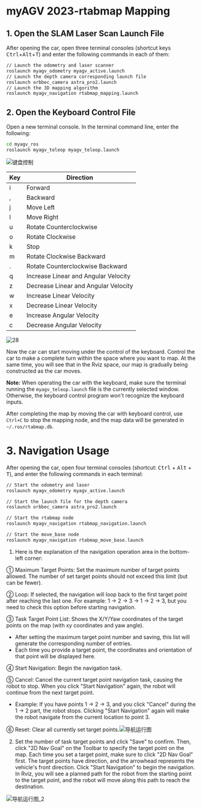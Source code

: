 # myAGV 2023-rtabmap Mapping

##  1. Open the SLAM Laser Scan Launch File

After opening the car, open three terminal consoles (shortcut keys <kbd>Ctrl</kbd>+<kbd>Alt</kbd>+<kbd>T</kbd>) and enter the following commands in each of them:

```bash
// Launch the odometry and laser scanner
roslaunch myagv_odometry myagv_active.launch
// Launch the depth camera corresponding launch file
roslaunch orbbec_camera astra_pro2.launch
// Launch the 3D mapping algorithm
roslaunch myagv_navigation rtabmap_mapping.launch
```

## 2. Open the Keyboard Control File

Open a new terminal console. In the terminal command line, enter the following:

```bash
cd myagv_ros
roslaunch myagv_teleop myagv_teleop.launch
```

![键盘控制](../../../resourse/20-myAgv2023/PI/tele_control.png)

| Key  | Direction                            |
| ---- | ------------------------------------ |
| i    | Forward                              |
| ,    | Backward                             |
| j    | Move Left                            |
| l    | Move Right                           |
| u    | Rotate Counterclockwise              |
| o    | Rotate Clockwise                     |
| k    | Stop                                 |
| m    | Rotate Clockwise Backward            |
| .    | Rotate Counterclockwise Backward     |
| q    | Increase Linear and Angular Velocity |
| z    | Decrease Linear and Angular Velocity |
| w    | Increase Linear Velocity             |
| x    | Decrease Linear Velocity             |
| e    | Increase Angular Velocity            |
| c    | Decrease Angular Velocity            |

![28](../../../resourse/20-myAgv2023/JN/Rtabmap.png)

Now the car can start moving under the control of the keyboard. Control the car to make a complete turn within the space where you want to map. At the same time, you will see that in the Rviz space, our map is gradually being constructed as the car moves.

**Note:** When operating the car with the keyboard, make sure the terminal running the `myagv_teleop.launch` file is the currently selected window. Otherwise, the keyboard control program won't recognize the keyboard inputs.

After completing the map by moving the car with keyboard control, use `Ctrl+C` to stop the mapping node, and the map data will be generated in `~/.ros/rtabmap.db`.

# 3. Navigation Usage

After opening the car, open four terminal consoles (shortcut: <kbd>Ctrl</kbd> + <kbd>Alt</kbd> + <kbd>T</kbd>), and enter the following commands in each terminal:

```bash
// Start the odometry and laser
roslaunch myagv_odometry myagv_active.launch

// Start the launch file for the depth camera
roslaunch orbbec_camera astra_pro2.launch

// Start the rtabmap node
roslaunch myagv_navigation rtabmap_navigation.launch

// Start the move_base node
roslaunch myagv_navigation rtabmap_move_base.launch
```

1. Here is the explanation of the navigation operation area in the bottom-left corner:

① Maximum Target Points: Set the maximum number of target points allowed. The number of set target points should not exceed this limit (but can be fewer).

② Loop: If selected, the navigation will loop back to the first target point after reaching the last one. For example: 1 -> 2 -> 3 -> 1 -> 2 -> 3, but you need to check this option before starting navigation.

③ Task Target Point List: Shows the X/Y/Yaw coordinates of the target points on the map (with xy coordinates and yaw angle).

- After setting the maximum target point number and saving, this list will generate the corresponding number of entries.
- Each time you provide a target point, the coordinates and orientation of that point will be displayed here.

④ Start Navigation: Begin the navigation task.

⑤ Cancel: Cancel the current target point navigation task, causing the robot to stop. When you click "Start Navigation" again, the robot will continue from the next target point.

- Example: If you have points 1 -> 2 -> 3, and you click "Cancel" during the 1 -> 2 part, the robot stops. Clicking "Start Navigation" again will make the robot navigate from the current location to point 3.

⑥ Reset: Clear all currently set target points.![导航运行图](../../../resourse/20-myAgv2023/PI/navigation.png)

2. Set the number of task target points and click "Save" to confirm. Then, click "2D Nav Goal" on the Toolbar to specify the target point on the map. Each time you set a target point, make sure to click "2D Nav Goal" first. The target points have direction, and the arrowhead represents the vehicle's front direction. Click "Start Navigation" to begin the navigation. In Rviz, you will see a planned path for the robot from the starting point to the target point, and the robot will move along this path to reach the destination.

![导航运行图_2](../../../resourse/20-myAgv2023/PI/navigation_2.png)

